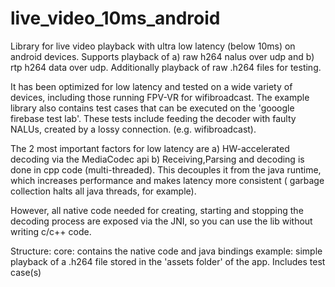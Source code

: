 # live_video_10ms_android

Library for live video playback with ultra low latency (below 10ms) on android devices.
Supports playback of 
a) raw h264 nalus over udp and 
b) rtp h264 data over udp.
Additionally playback of raw .h264 files for testing.

It has been optimized for low latency and tested on a wide variety of devices, including those running FPV-VR for wifibroadcast.
The example library also contains test cases that can be executed on the 'gooogle firebase test lab'. These tests include feeding
the decoder with faulty NALUs, created by a lossy connection. (e.g. wifibroadcast).

The 2 most important factors for low latency are
a) HW-accelerated decoding via the MediaCodec api
b) Receiving,Parsing and decoding is done in cpp code (multi-threaded). This decouples it from the java runtime, which increases performance and makes latency more consistent ( garbage collection halts all java threads, for example).

However, all native code needed for creating, starting and stopping the decoding process are exposed via the JNI, so you can use the lib
without writing c/c++ code.


Structure:
core: contains the native code and java bindings
example: simple playback of a .h264 file stored in the 'assets folder' of the app. Includes test case(s)


